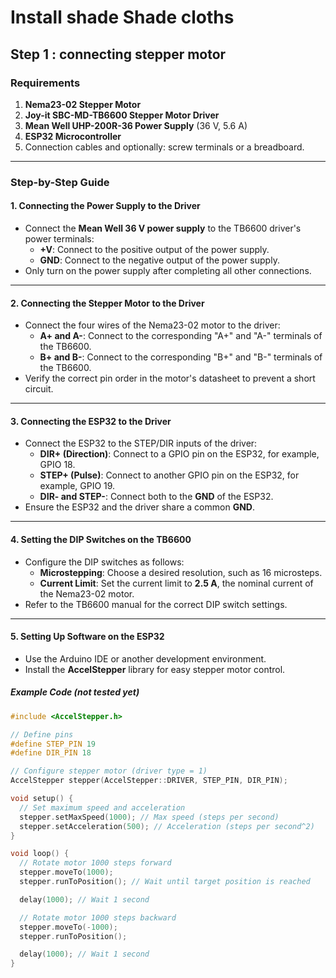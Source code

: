 # Install shade Shade cloths

## Step 1 : connecting stepper motor

### Requirements
1. **Nema23-02 Stepper Motor**
2. **Joy-it SBC-MD-TB6600 Stepper Motor Driver**
3. **Mean Well UHP-200R-36 Power Supply** (36 V, 5.6 A)
4. **ESP32 Microcontroller**
5. Connection cables and optionally: screw terminals or a breadboard.

---

### Step-by-Step Guide

#### 1. Connecting the Power Supply to the Driver
- Connect the **Mean Well 36 V power supply** to the TB6600 driver's power terminals:
  - **+V**: Connect to the positive output of the power supply.
  - **GND**: Connect to the negative output of the power supply.
- Only turn on the power supply after completing all other connections.

---

#### 2. Connecting the Stepper Motor to the Driver
- Connect the four wires of the Nema23-02 motor to the driver:
  - **A+ and A-**: Connect to the corresponding "A+" and "A-" terminals of the TB6600.
  - **B+ and B-**: Connect to the corresponding "B+" and "B-" terminals of the TB6600.
- Verify the correct pin order in the motor's datasheet to prevent a short circuit.

---

#### 3. Connecting the ESP32 to the Driver
- Connect the ESP32 to the STEP/DIR inputs of the driver:
  - **DIR+ (Direction)**: Connect to a GPIO pin on the ESP32, for example, GPIO 18.
  - **STEP+ (Pulse)**: Connect to another GPIO pin on the ESP32, for example, GPIO 19.
  - **DIR- and STEP-**: Connect both to the **GND** of the ESP32.
- Ensure the ESP32 and the driver share a common **GND**.

---

#### 4. Setting the DIP Switches on the TB6600
- Configure the DIP switches as follows:
  - **Microstepping**: Choose a desired resolution, such as 16 microsteps.
  - **Current Limit**: Set the current limit to **2.5 A**, the nominal current of the Nema23-02 motor.
- Refer to the TB6600 manual for the correct DIP switch settings.

---

#### 5. Setting Up Software on the ESP32
- Use the Arduino IDE or another development environment.
- Install the **AccelStepper** library for easy stepper motor control.

##### Example Code (not tested yet)
```cpp
#include <AccelStepper.h>

// Define pins
#define STEP_PIN 19
#define DIR_PIN 18

// Configure stepper motor (driver type = 1)
AccelStepper stepper(AccelStepper::DRIVER, STEP_PIN, DIR_PIN);

void setup() {
  // Set maximum speed and acceleration
  stepper.setMaxSpeed(1000); // Max speed (steps per second)
  stepper.setAcceleration(500); // Acceleration (steps per second^2)
}

void loop() {
  // Rotate motor 1000 steps forward
  stepper.moveTo(1000);
  stepper.runToPosition(); // Wait until target position is reached

  delay(1000); // Wait 1 second

  // Rotate motor 1000 steps backward
  stepper.moveTo(-1000);
  stepper.runToPosition();

  delay(1000); // Wait 1 second
}
